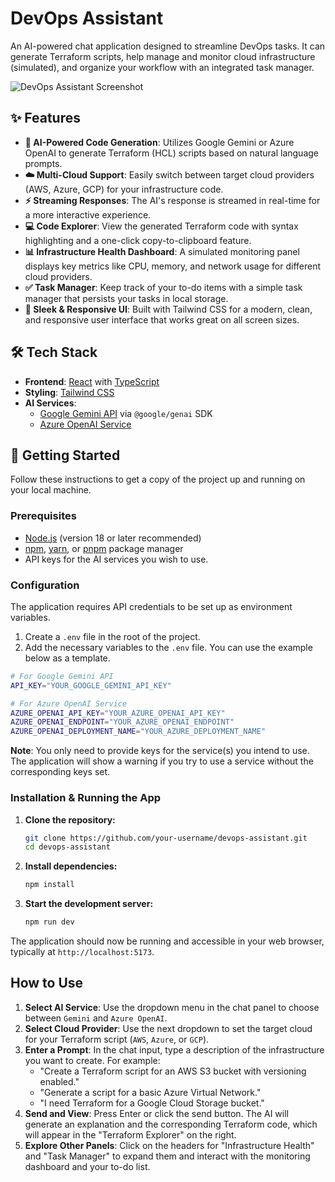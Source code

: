 # DevOps Assistant

An AI-powered chat application designed to streamline DevOps tasks. It can generate Terraform scripts, help manage and monitor cloud infrastructure (simulated), and organize your workflow with an integrated task manager.

![DevOps Assistant Screenshot](https://storage.googleapis.com/aistudio-ux-team-public/dev-portal-sample-apps/devops-assistant.png)

## ✨ Features

*   **🤖 AI-Powered Code Generation**: Utilizes Google Gemini or Azure OpenAI to generate Terraform (HCL) scripts based on natural language prompts.
*   **☁️ Multi-Cloud Support**: Easily switch between target cloud providers (AWS, Azure, GCP) for your infrastructure code.
*   **⚡️ Streaming Responses**: The AI's response is streamed in real-time for a more interactive experience.
*   **💻 Code Explorer**: View the generated Terraform code with syntax highlighting and a one-click copy-to-clipboard feature.
*   **📊 Infrastructure Health Dashboard**: A simulated monitoring panel displays key metrics like CPU, memory, and network usage for different cloud providers.
*   **✅ Task Manager**: Keep track of your to-do items with a simple task manager that persists your tasks in local storage.
*   **🎨 Sleek & Responsive UI**: Built with Tailwind CSS for a modern, clean, and responsive user interface that works great on all screen sizes.

## 🛠️ Tech Stack

*   **Frontend**: [React](https://reactjs.org/) with [TypeScript](https://www.typescriptlang.org/)
*   **Styling**: [Tailwind CSS](https://tailwindcss.com/)
*   **AI Services**:
    *   [Google Gemini API](https://ai.google.dev/) via `@google/genai` SDK
    *   [Azure OpenAI Service](https://azure.microsoft.com/en-us/products/ai-services/openai-service)

## 🚀 Getting Started

Follow these instructions to get a copy of the project up and running on your local machine.

### Prerequisites

*   [Node.js](https://nodejs.org/) (version 18 or later recommended)
*   [npm](https://www.npmjs.com/), [yarn](https://yarnpkg.com/), or [pnpm](https://pnpm.io/) package manager
*   API keys for the AI services you wish to use.

### Configuration

The application requires API credentials to be set up as environment variables.

1.  Create a `.env` file in the root of the project.
2.  Add the necessary variables to the `.env` file. You can use the example below as a template.

```sh
# For Google Gemini API
API_KEY="YOUR_GOOGLE_GEMINI_API_KEY"

# For Azure OpenAI Service
AZURE_OPENAI_API_KEY="YOUR_AZURE_OPENAI_API_KEY"
AZURE_OPENAI_ENDPOINT="YOUR_AZURE_OPENAI_ENDPOINT"
AZURE_OPENAI_DEPLOYMENT_NAME="YOUR_AZURE_DEPLOYMENT_NAME"
```

**Note**: You only need to provide keys for the service(s) you intend to use. The application will show a warning if you try to use a service without the corresponding keys set.

### Installation & Running the App

1.  **Clone the repository:**
    ```bash
    git clone https://github.com/your-username/devops-assistant.git
    cd devops-assistant
    ```

2.  **Install dependencies:**
    ```bash
    npm install
    ```

3.  **Start the development server:**
    ```bash
    npm run dev
    ```

The application should now be running and accessible in your web browser, typically at `http://localhost:5173`.

## How to Use

1.  **Select AI Service**: Use the dropdown menu in the chat panel to choose between `Gemini` and `Azure OpenAI`.
2.  **Select Cloud Provider**: Use the next dropdown to set the target cloud for your Terraform script (`AWS`, `Azure`, or `GCP`).
3.  **Enter a Prompt**: In the chat input, type a description of the infrastructure you want to create. For example:
    *   "Create a Terraform script for an AWS S3 bucket with versioning enabled."
    *   "Generate a script for a basic Azure Virtual Network."
    *   "I need Terraform for a Google Cloud Storage bucket."
4.  **Send and View**: Press Enter or click the send button. The AI will generate an explanation and the corresponding Terraform code, which will appear in the "Terraform Explorer" on the right.
5.  **Explore Other Panels**: Click on the headers for "Infrastructure Health" and "Task Manager" to expand them and interact with the monitoring dashboard and your to-do list.
